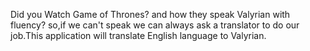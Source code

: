 Did you Watch Game of Thrones? and how they speak Valyrian with fluency? so,if we can't speak we can always ask a translator to do our job.This application will translate English language to Valyrian.